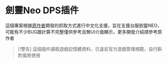 # 劍靈Neo DPS插件

這個專案根據[原作者](https://github.com/azuradara/neo-act-plugin)開發的抓取方式進行中文化支援，旨在支援台服劍靈NEO，可能有不少BUG跟計算不完整僅供參考且無UI介面顯示，更多開發介紹請參考原作者

>[!警告]
>這個插件讀取遊戲記憶體資料，已違反官方遊戲管理規範，自行斟酌風險使用